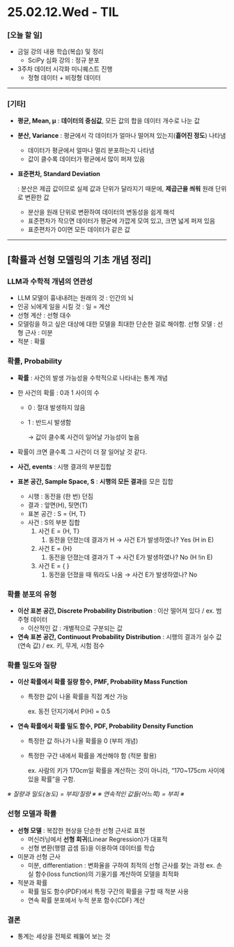 # 25.02.12.Wed - TIL

### [오늘 할 일]

- 금일 강의 내용 학습(복습) 및 정리
    - SciPy 심화 강의 : 정규 분포
- 3주차 데이터 시각화 미니퀘스트 진행
    - 정형 데이터 + 비정형 데이터

---

### [기타]

- **평균, Mean, μ** : **데이터의 중심값**, 모든 값의 합을 데이터 개수로 나눈 값
- **분산, Variance** : 평균에서 각 데이터가 얼마나 떨어져 있는지(**흩어진 정도**) 나타냄
    - 데이터가 평균에서 얼마나 멀리 분포하는지 나타냄
    - 값이 클수록 데이터가 평균에서 많이 퍼져 있음
- **표준편차, Standard Deviation**
    
    : 분산은 제곱 값이므로 실제 값과 단위가 달라지기 때문에, **제곱근을 씌워** 원래 단위로 변환한 값
    
    - 분산을 원래 단위로 변환하여 데이터의 변동성을 쉽게 해석
    - 표준편차가 작으면 데이터가 평균에 가깝게 모여 있고, 크면 넓게 퍼져 있음
    - 표준편차가 0이면 모든 데이터가 같은 값

---

## [확률과 선형 모델링의 기초 개념 정리]

### LLM과 수학적 개념의 연관성

- LLM 모델이 흉내내려는 원래의 것 : 인간의 뇌
- 인공 뇌에게 일을 시킬 것 : 일 = 계산
- 선형 계산 : 선형 대수
- 모델링을 하고 싶은 대상에 대한 모델을 최대한 단순한 걸로 해야함. 선형 모델 : 선형 근사 : 미분
- 적분 : 확률



### 확률, Probability

- **확률** : 사건의 발생 가능성을 수학적으로 나타내는 통계 개념
- 한 사건의 확률 : 0과 1 사이의 수
    - 0 : 절대 발생하지 않음
    - 1 : 반드시 발생함
        
        → 값이 클수록 사건이 일어날 가능성이 높음
        
- 확률이 크면 클수록 그 사건이 더 잘 일어날 것 같다.
- **사건, events** : 시행 결과의 부분집합
- **표본 공간, Sample Space, S** : **시행의 모든 결과**를 모은 집합
    - 시행 : 동전을 (한 번) 던짐
    - 결과 : 앞면(H), 뒷면(T)
    - 표본 공간 : S = {H, T}
    - 사건 : S의 부분 집합
        1. 사건 E = {H, T}
            1. 동전을 던졌는데 결과가 H → 사건 E가 발생하였나? Yes (H in E)
        2. 사건 E = {H}
            1. 동전을 던졌는데 결과가 T → 사건 E가 발생하였나? No (H !in E)
        3. 사건 E = { }
            1. 동전을 던졌을 때 뭐라도 나옴 → 사건 E가 발생하였나? No




### 확률 분포의 유형

- **이산 표본 공간, Discrete Probability Distribution**
 : 이산 떨어져 있다 / ex. 범주형 데이터
    - 이산적인 값 : 개별적으로 구분되는 값
- **연속 표본 공간, Continuout Probability Distribution** 
: 시행의 결과가 실수 값(연속 값) / ex. 키, 무게, 시험 점수




### 확률 밀도와 질량

- **이산 확률에서 확률 질량 함수, PMF, Probability Mass Function**
    - 특정한 값이 나올 확률을 직접 계산 가능
        
        ex. 동전 던지기에서 P(H) = 0.5
        
- **연속 확률에서 확률 밀도 함수, PDF, Probability Density Function**
    - 특정한 값 하나가 나올 확률을 0 (부피 개념)
    - 특정한 구간 내에서 확률을 계산해야 함 (적분 활용)
        
        ex. 사람의 키가 170cm일 확률을 계산하는 것이 아니라, “170~175cm 사이에 있을 확률”을 구함.
    

*※ 질량과 밀도(농도) = 부피/질량 ※*
*※ 연속적인 값들(어느쪽) = 부피 ※*




### 선형 모델과 확률

- **선형 모델** : 복잡한 현상을 단순한 선형 근사로 표현
    - 머신러닝에서 **선형 회귀**(Linear Regression)가 대표적
    - 선형 변환(행렬 곱셈 등)을 이용하여 데이터를 학습
- 미분과 선형 근사
    - 미분, differentiation : 변화율을 구하여 최적의 선형 근사를 찾는 과정
        ex. 손실 함수(loss function)의 기울기를 계산하여 모델을 최적화 
- 적분과 확률
    - 확률 밀도 함수(PDF)에서 특정 구간의 확률을 구할 때 적분 사용
    - 연속 확률 분포에서 누적 분포 함수(CDF) 계산




### 결론

- 통계는 세상을 전체로 꿰뚫어 보는 것



